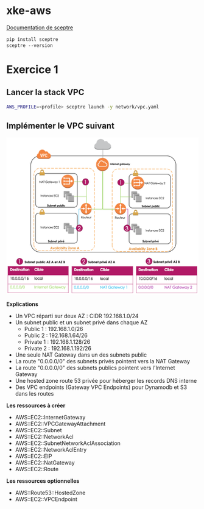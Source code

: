 # xke-aws

[Documentation de sceptre](https://sceptre.cloudreach.com/latest/docs/get_started.html)
```
pip install sceptre
sceptre --version
```


# Exercice 1
## Lancer la stack VPC
```bash
AWS_PROFILE=<profile> sceptre launch -y network/vpc.yaml
```

## Implémenter le VPC suivant
![alt text](documentation/vpc.png "VPC")

**Explications**
* Un VPC réparti sur deux AZ : CIDR 192.168.1.0/24
* Un subnet public et un subnet privé dans chaque AZ
    * Public 1 : 192.168.1.0/26
    * Public 2 : 192.168.1.64/26
    * Private 1 : 192.168.1.128/26 
    * Private 2 : 192.168.1.192/26
* Une seule NAT Gateway dans un des subnets public
* La route "0.0.0.0/0" des subnets privés pointent vers la NAT Gateway
* La route "0.0.0.0/0" des subnets publics pointent vers l'Internet Gateway
* Une hosted zone route 53 privée pour héberger les records DNS interne
* Des VPC endpoints (Gateway VPC Endpoints) pour Dynamodb et S3 dans les routes  

**Les ressources à créer**
* AWS::EC2::InternetGateway
* AWS::EC2::VPCGatewayAttachment
* AWS::EC2::Subnet
* AWS::EC2::NetworkAcl
* AWS::EC2::SubnetNetworkAclAssociation
* AWS::EC2::NetworkAclEntry
* AWS::EC2::EIP
* AWS::EC2::NatGateway
* AWS::EC2::Route

**Les ressources optionnelles**
* AWS::Route53::HostedZone
* AWS::EC2::VPCEndpoint 
